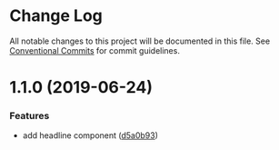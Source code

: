 # Change Log

All notable changes to this project will be documented in this file.
See [Conventional Commits](https://conventionalcommits.org) for commit guidelines.

# 1.1.0 (2019-06-24)


### Features

* add headline component ([d5a0b93](https://github.com/times/times-visuals/commit/d5a0b93))
